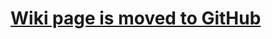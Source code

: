 # [Wiki page is moved to GitHub](https://github.com/omnifaces/omnifaces/wiki/Combine-hardcoded-PrimeFaces-resources-using-CombinedResourceHandler) #